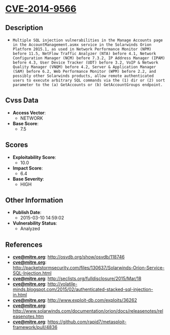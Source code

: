 
# [CVE-2014-9566](https://cve.mitre.org/cgi-bin/cvename.cgi?name=CVE-2014-9566)

## Description

- `Multiple SQL injection vulnerabilities in the Manage Accounts page in the AccountManagement.asmx service in the Solarwinds Orion Platform 2015.1, as used in Network Performance Monitor (NPM) before 11.5, NetFlow Traffic Analyzer (NTA) before 4.1, Network Configuration Manager (NCM) before 7.3.2, IP Address Manager (IPAM) before 4.3, User Device Tracker (UDT) before 3.2, VoIP & Network Quality Manager (VNQM) before 4.2, Server & Application Manager (SAM) before 6.2, Web Performance Monitor (WPM) before 2.2, and possibly other Solarwinds products, allow remote authenticated users to execute arbitrary SQL commands via the (1) dir or (2) sort parameter to the (a) GetAccounts or (b) GetAccountGroups endpoint.`

## Cvss Data

- **Access Vector**:
  - NETWORK
- **Base Score**:
  - 7.5

## Scores

- **Exploitability Score**:
  - 10.0
- **Impact Score**:
  - 6.4
- **Base Severity**:
  - HIGH

## Other Information

- **Publish Date**:
  - 2015-03-10 14:59:02
- **Vulnerability Status**:
  - Analyzed

## References

- **cve@mitre.org**: http://osvdb.org/show/osvdb/118746
- **cve@mitre.org**: http://packetstormsecurity.com/files/130637/Solarwinds-Orion-Service-SQL-Injection.html
- **cve@mitre.org**: http://seclists.org/fulldisclosure/2015/Mar/18
- **cve@mitre.org**: http://volatile-minds.blogspot.com/2015/02/authenticated-stacked-sql-injection-in.html
- **cve@mitre.org**: http://www.exploit-db.com/exploits/36262
- **cve@mitre.org**: http://www.solarwinds.com/documentation/orion/docs/releasenotes/releasenotes.htm
- **cve@mitre.org**: https://github.com/rapid7/metasploit-framework/pull/4836
